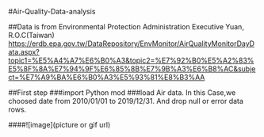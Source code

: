 #Air-Quality-Data-analysis

##Data is from Environmental Protection Administration Executive Yuan, R.O.C(Taiwan)
https://erdb.epa.gov.tw/DataRepository/EnvMonitor/AirQualityMonitorDayData.aspx?topic1=%E5%A4%A7%E6%B0%A3&topic2=%E7%92%B0%E5%A2%83%E5%8F%8A%E7%94%9F%E6%85%8B%E7%9B%A3%E6%B8%AC&subject=%E7%A9%BA%E6%B0%A3%E5%93%81%E8%B3%AA

##First step 
###import Python mod
###load Air data. In this Case,we choosed date from 2010/01/01 to 2019/12/31. And drop null or error data rows.

####![image](picture or gif url)